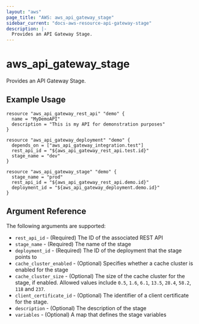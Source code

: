 ```yaml
---
layout: "aws"
page_title: "AWS: aws_api_gateway_stage"
sidebar_current: "docs-aws-resource-api-gateway-stage"
description: |-
  Provides an API Gateway Stage.
---
```


# aws\_api\_gateway\_stage

Provides an API Gateway Stage.

## Example Usage

```
resource "aws_api_gateway_rest_api" "demo" {
  name = "MyDemoAPI"
  description = "This is my API for demonstration purposes"
}

resource "aws_api_gateway_deployment" "demo" {
  depends_on = ["aws_api_gateway_integration.test"]
  rest_api_id = "${aws_api_gateway_rest_api.test.id}"
  stage_name = "dev"
}

resource "aws_api_gateway_stage" "demo" {
  stage_name = "prod"
  rest_api_id = "${aws_api_gateway_rest_api.demo.id}"
  deployment_id = "${aws_api_gateway_deployment.demo.id}"
}
```

## Argument Reference

The following arguments are supported:

* `rest_api_id` - (Required) The ID of the associated REST API
* `stage_name` - (Required) The name of the stage
* `deployment_id` - (Required) The ID of the deployment that the stage points to
* `cache_cluster_enabled` - (Optional) Specifies whether a cache cluster is enabled for the stage
* `cache_cluster_size` - (Optional) The size of the cache cluster for the stage, if enabled.
	Allowed values include `0.5`, `1.6`, `6.1`, `13.5`, `28.4`, `58.2`, `118` and `237`.
* `client_certificate_id` - (Optional) The identifier of a client certificate for the stage.
* `description` - (Optional) The description of the stage
* `variables` - (Optional) A map that defines the stage variables
